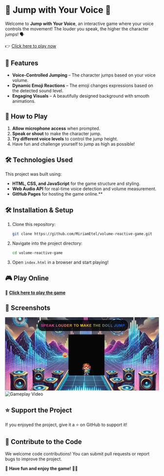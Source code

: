 # 🎤 Jump with Your Voice 🚀

Welcome to **Jump with Your Voice**, an interactive game where your voice controls the movement! The louder you speak, the higher the character jumps! 🗣️

👉 [Click here to play now](https://miriametel.github.io/volume-reactive/)

## 🌟 Features

- **Voice-Controlled Jumping** – The character jumps based on your voice volume.
- **Dynamic Emoji Reactions** – The emoji changes expressions based on the detected sound level.
- **Engaging Visuals** – A beautifully designed background with smooth animations.

## 🎯 How to Play

1. **Allow microphone access** when prompted.
2. **Speak or shout** to make the character jump.
3. **Try different voice levels** to control the jump height.
4. Have fun and challenge yourself to jump as high as possible! 

## 🛠️ Technologies Used

This project was built using:

- **HTML, CSS, and JavaScript** for the game structure and styling.
- **Web Audio API** for real-time voice detection and volume measurement.
- **GitHub Pages** for hosting the game online.\*\*

## 🛠️ Installation & Setup

1. Clone this repository:
   ```sh
   git clone https://github.com/MiriamEtel/volume-reactive-game.git
   ```
2. Navigate into the project directory:
   ```sh
   cd volume-reactive-game
   ```
3. Open `index.html` in a browser and start playing!

## 🎮 Play Online

🔗 **[Click here to play the game](https://miriametel.github.io/volume-reactive-game/)**

## 📸 Screenshots

![Game Screenshot](images/screenshot.png)
![Gameplay Video](images/gameplay.gif)





## ⭐ Support the Project

If you enjoyed the project, give it a ⭐ on GitHub to support it!

## 🤝 Contribute to the Code

We welcome code contributions! You can submit pull requests or report bugs to improve the project.



📢 **Have fun and enjoy the game!** 🎤🚀

